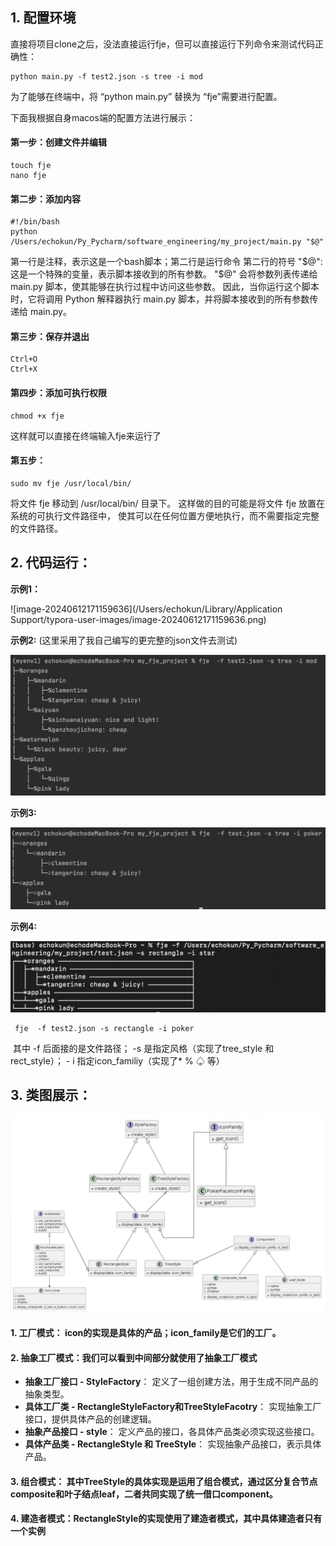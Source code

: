 

## 1. 配置环境

直接将项目clone之后，没法直接运行fje，但可以直接运行下列命令来测试代码正确性：

```shell
python main.py -f test2.json -s tree -i mod
```

为了能够在终端中，将 “python main.py” 替换为 “fje”需要进行配置。

下面我根据自身macos端的配置方法进行展示：

#### 第一步：创建文件并编辑

```
touch fje
nano fje
```

#### 第二步：添加内容

```
#!/bin/bash
python /Users/echokun/Py_Pycharm/software_engineering/my_project/main.py "$@"
```

第一行是注释，表示这是一个bash脚本；第二行是运行命令
第二行的符号
"$@": 这是一个特殊的变量，表示脚本接收到的所有参数。
"$@" 会将参数列表传递给 main.py 脚本，使其能够在执行过程中访问这些参数。
因此，当你运行这个脚本时，它将调用 Python 解释器执行 main.py 脚本，并将脚本接收到的所有参数传递给 main.py。

#### 第三步：保存并退出

```
Ctrl+O
Ctrl+X
```

#### 第四步：添加可执行权限

```
chmod +x fje
```

这样就可以直接在终端输入fje来运行了

#### 第五步：

```
sudo mv fje /usr/local/bin/
```

将文件 fje 移动到 /usr/local/bin/ 目录下。
这样做的目的可能是将文件 fje 放置在系统的可执行文件路径中，
使其可以在任何位置方便地执行，而不需要指定完整的文件路径。

## 2. 代码运行：

**示例1：**

![image-20240612171159636](/Users/echokun/Library/Application Support/typora-user-images/image-20240612171159636.png)

**示例2:** (这里采用了我自己编写的更完整的json文件去测试)

![image-20240612165621822](imgs/4.png) 

**示例3:**

![image-20240612175250077](imgs/2.png) 

**示例4:**

![image-20240612225022582](imgs/5.png)

```shell
 fje  -f test2.json -s rectangle -i poker  
```

​	其中 -f 后面接的是文件路径； -s 是指定风格（实现了tree_style 和 rect_style）； - i 指定icon_familiy（实现了* % ♤ 等）



## 3. 类图展示：

<img src="imgs/1.png" alt="image-20240612170247899" style="zoom:150%;" /> 

#### 1. 工厂模式： icon的实现是具体的产品；icon_family是它们的工厂。

#### 2. 抽象工厂模式：我们可以看到中间部分就使用了抽象工厂模式

- **抽象工厂接口 - StyleFactory**： 定义了一组创建方法，用于生成不同产品的抽象类型。
- **具体工厂类 - RectangleStyleFactory和TreeStyleFacotry**： 实现抽象工厂接口，提供具体产品的创建逻辑。
- **抽象产品接口 - style**： 定义产品的接口，各具体产品类必须实现这些接口。
- **具体产品类 - RectangleStyle 和 TreeStyle**： 实现抽象产品接口，表示具体产品。

#### 3. 组合模式： 其中TreeStyle的具体实现是运用了组合模式，通过区分复合节点composite和叶子结点leaf，二者共同实现了统一借口component。

#### 4. 建造者模式：RectangleStyle的实现使用了建造者模式，其中具体建造者只有一个实例